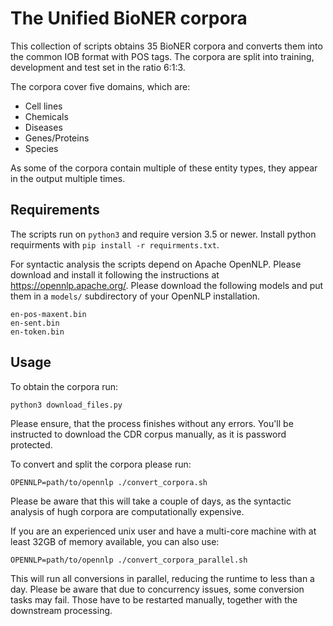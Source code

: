 # The Unified BioNER corpora

This collection of scripts obtains 35 BioNER corpora and converts them into the common IOB format with POS tags. The corpora are split into training, development and test set in the ratio 6:1:3.

The corpora cover five domains, which are:
+ Cell lines
+ Chemicals
+ Diseases
+ Genes/Proteins
+ Species

As some of the corpora contain multiple of these entity types, they appear in the output multiple times.

## Requirements
The scripts run on `python3` and require version 3.5 or newer. Install python requirments with `pip install -r requirments.txt`.

For syntactic analysis the scripts depend on Apache OpenNLP. Please download and install it following the instructions at <https://opennlp.apache.org/>.
Please download the following models and put them in a `models/` subdirectory of your OpenNLP installation.
```
en-pos-maxent.bin
en-sent.bin
en-token.bin
```

## Usage
To obtain the corpora run:
```
python3 download_files.py
```
Please ensure, that the process finishes without any errors. You'll be instructed to download the CDR corpus manually, as it is password protected.

To convert and split the corpora please run:
```
OPENNLP=path/to/opennlp ./convert_corpora.sh
```
Please be aware that this will take a couple of days, as the syntactic analysis of hugh corpora are computationally expensive.

If you are an experienced unix user and have a multi-core machine with at least 32GB of memory available, you can also use:
```
OPENNLP=path/to/opennlp ./convert_corpora_parallel.sh
```
This will run all conversions in parallel, reducing the runtime to less than a day. Please be aware that due to concurrency issues, some conversion tasks may fail. Those have to be restarted manually, together with the downstream processing.
